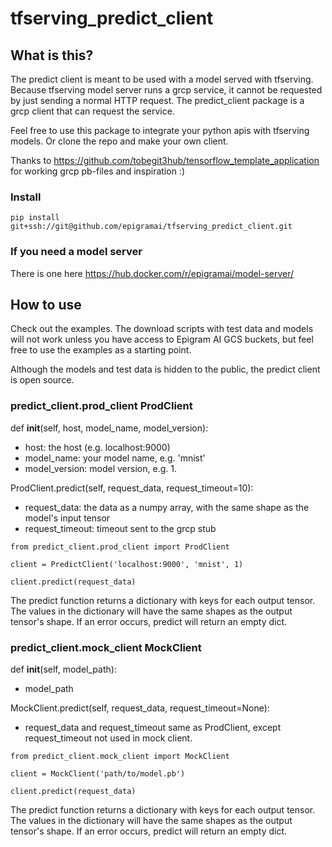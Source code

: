 # tfserving_predict_client

## What is this?
The predict client is meant to be used with a model served with tfserving. Because tfserving model server runs a grcp service, it cannot
be requested by just sending a normal HTTP request. The predict_client package is a grcp client that can request the service.

Feel free to use this package to integrate your python apis with tfserving models. Or clone the repo and make your own client.

Thanks to https://github.com/tobegit3hub/tensorflow_template_application for working grcp pb-files and inspiration :)

### Install
`pip install git+ssh://git@github.com/epigramai/tfserving_predict_client.git`

### If you need a model server
There is one here https://hub.docker.com/r/epigramai/model-server/

## How to use
Check out the examples. The download scripts with test data and models will not work unless you have access to Epigram AI GCS buckets, but feel free to
use the examples as a starting point.

Although the models and test data is hidden to the public, the predict client is open source.

### predict_client.prod_client ProdClient
def __init__(self, host, model_name, model_version):
 - host: the host (e.g. localhost:9000)
 - model_name: your model name, e.g. 'mnist'
 - model_version: model version, e.g. 1.
 
ProdClient.predict(self, request_data, request_timeout=10):
 - request_data: the data as a numpy array, with the same shape as the model's input tensor
 - request_timeout: timeout sent to the grcp stub
 
 `from predict_client.prod_client import ProdClient`
 
 `client = PredictClient('localhost:9000', 'mnist', 1)`
 
 `client.predict(request_data)`
 
 The predict function returns a dictionary with keys for each output tensor. The values in the dictionary will have the same shapes as
 the output tensor's shape. If an error occurs, predict will return an empty dict.
 
### predict_client.mock_client MockClient
def __init__(self, model_path):
 - model_path
 
MockClient.predict(self, request_data, request_timeout=None):
 - request_data and request_timeout same as ProdClient, except request_timeout not used in mock client.
 
 `from predict_client.mock_client import MockClient`
 
 `client = MockClient('path/to/model.pb')`
 
 `client.predict(request_data)`
 
The predict function returns a dictionary with keys for each output tensor. The values in the dictionary will have the same shapes as
the output tensor's shape. If an error occurs, predict will return an empty dict. 
 
